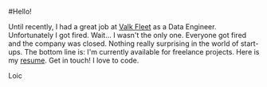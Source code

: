 #Hello!

Until recently, I had a great job at [Valk Fleet](http://valkfleet.com) as a Data Engineer. Unfortunately I got fired. Wait... I wasn't the only one. Everyone got fired and the company was closed. Nothing really surprising in the world of start-ups. The bottom line is: I'm currently available for freelance projects. Here is my [resume](http://registry.jsonresume.org/cyberbikepunk). Get in touch! I love to code.

Loic
